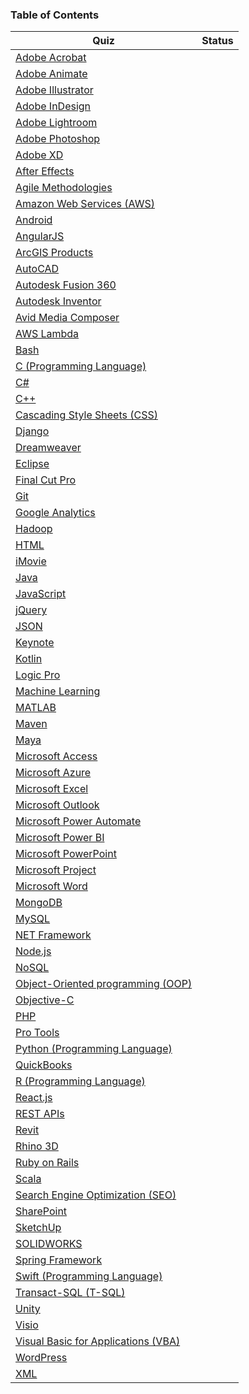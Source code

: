 ### Table of Contents

| Quiz      |  Status |
| --------- |  ------ |
|[Adobe Acrobat](Adobe%20Acrobat/quiz_key.md)|
|[Adobe Animate](Adobe%20Animate/quiz_key.md)|
|[Adobe Illustrator](Adobe%20Illustrator/quiz_key.md)|
|[Adobe InDesign](Adobe%20InDesign/quiz_key.md)|
|[Adobe Lightroom](Adobe%20Lightroom/quiz_key.md)|
|[Adobe Photoshop](Adobe%20Photoshop/quiz_key.md)|
|[Adobe XD](Adobe%20XD/quiz_key.md)|
|[After Effects](After%20Effects/quiz_key.md)|
|[Agile Methodologies](Agile%20Methodologies/quiz_key.md)|
|[Amazon Web Services (AWS)](Amazon%20Web%20Services%20(AWS)/quiz_key.md)|
|[Android](Android/quiz_key.md)|
|[AngularJS](AngularJS/quiz_key.md)|
|[ArcGIS Products](ArcGIS%20Products/quiz_key.md)|
|[AutoCAD](AutoCAD/quiz_key.md)|
|[Autodesk Fusion 360](Autodesk%20Fusion%20360/quiz_key.md)|
|[Autodesk Inventor](Autodesk%20Inventor/quiz_key.md)|
|[Avid Media Composer](Avid%20Media%20Composer/quiz_key.md)|
|[AWS Lambda](AWS%20Lambda/quiz_key.md)|
|[Bash](Bash/quiz_key.md)|
|[C (Programming Language)](C%20(Programming%20Language)/quiz_key.md)|
|[C#](C#/quiz_key.md)|
|[C++](C++/quiz_key.md)|
|[Cascading Style Sheets (CSS)](Cascading%20Style%20Sheets%20(CSS)/quiz_key.md)|
|[Django](Django/quiz_key.md)|
|[Dreamweaver](Dreamweaver/quiz_key.md)|
|[Eclipse](Eclipse/quiz_key.md)|
|[Final Cut Pro](Final%20Cut%20Pro/quiz_key.md)|
|[Git](Git/quiz_key.md)|
|[Google Analytics](Google%20Analytics/quiz_key.md)|
|[Hadoop](Hadoop/quiz_key.md)|
|[HTML](HTML/quiz_key.md)|
|[iMovie](iMovie/quiz_key.md)|
|[Java](Java/quiz_key.md)|
|[JavaScript](JavaScript/quiz_key.md)|
|[jQuery](jQuery/quiz_key.md)|
|[JSON](JSON/quiz_key.md)|
|[Keynote](Keynote/quiz_key.md)|
|[Kotlin](Kotlin/quiz_key.md)|
|[Logic Pro](Logic%20Pro/quiz_key.md)|
|[Machine Learning](Machine%20Learning/quiz_key.md)|
|[MATLAB](MATLAB/quiz_key.md)|
|[Maven](Maven/quiz_key.md)|
|[Maya](Maya/quiz_key.md)|
|[Microsoft Access](Microsoft%20Access/quiz_key.md)|
|[Microsoft Azure](Microsoft%20Azure/quiz_key.md)|
|[Microsoft Excel](Microsoft%20Excel/quiz_key.md)|
|[Microsoft Outlook](Microsoft%20Outlook/quiz_key.md)|
|[Microsoft Power Automate](Microsoft%20Power%20Automate/quiz_key.md)|
|[Microsoft Power BI](Microsoft%20Power%20BI/quiz_key.md)|
|[Microsoft PowerPoint](Microsoft%20PowerPoint/quiz_key.md)|
|[Microsoft Project](Microsoft%20Project/quiz_key.md)|
|[Microsoft Word](Microsoft%20Word/quiz_key.md)|
|[MongoDB](MongoDB/quiz_key.md)|
|[MySQL](MySQL/quiz_key.md)|
|[NET Framework](NET%20Framework/quiz_key.md)|
|[Node.js](Node.js/quiz_key.md)|
|[NoSQL](NoSQL/quiz_key.md)|
|[Object-Oriented programming (OOP)](Object-Oriented%20programming%20(OOP)/quiz_key.md)|
|[Objective-C](Objective-C/quiz_key.md)|
|[PHP](PHP/quiz_key.md)|
|[Pro Tools](Pro%20Tools/quiz_key.md)|
|[Python (Programming Language)](Python%20(Programming%20Language)/quiz_key.md)|
|[QuickBooks](QuickBooks/quiz_key.md)|
|[R (Programming Language)](R%20(Programming%20Language)/quiz_key.md)|
|[React.js](React.js/quiz_key.md)|
|[REST APIs](REST%20APIs/quiz_key.md)|
|[Revit](Revit/quiz_key.md)|
|[Rhino 3D](Rhino%203D/quiz_key.md)|
|[Ruby on Rails](Ruby%20on%20Rails/quiz_key.md)|
|[Scala](Scala/quiz_key.md)|
|[Search Engine Optimization (SEO)](Search%20Engine%20Optimization%20(SEO)/quiz_key.md)|
|[SharePoint](SharePoint/quiz_key.md)|
|[SketchUp](SketchUp/quiz_key.md)|
|[SOLIDWORKS](SOLIDWORKS/quiz_key.md)|
|[Spring Framework](Spring%20Framework/quiz_key.md)|
|[Swift (Programming Language)](Swift%20(Programming%20Language)/quiz_key.md)|
|[Transact-SQL (T-SQL)](Transact-SQL%20(T-SQL)/quiz_key.md)|
|[Unity](Unity/quiz_key.md)|
|[Visio](Visio/quiz_key.md)|
|[Visual Basic for Applications (VBA)](Visual%20Basic%20for%20Applications%20(VBA)/quiz_key.md)|
|[WordPress](WordPress/quiz_key.md)|
|[XML](XML/quiz_key.md)|
